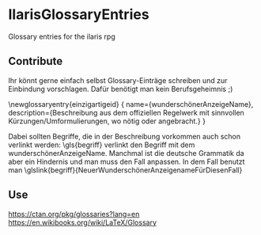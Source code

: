 # IlarisGlossaryEntries
Glossary entries for the ilaris rpg

## Contribute
Ihr könnt gerne einfach selbst Glossary-Einträge schreiben und zur Einbindung vorschlagen. Dafür benötigt man kein Berufsgeheimnis ;)

\newglossaryentry{einzigartigeid}
{
    name={wunderschönerAnzeigeName},
    description={Beschreibung aus dem offiziellen Regelwerk mit sinnvollen Kürzungen/Umformulierungen, wo nötig oder angebracht.}
}

Dabei sollten Begriffe, die in der Beschreibung vorkommen auch schon verlinkt werden:
\gls{begriff} verlinkt den Begriff mit dem wunderschönerAnzeigeName. Manchmal ist die deutsche Grammatik da aber ein Hindernis und man muss den Fall anpassen. In dem Fall benutzt man \glslink{begriff}{NeuerWunderschönerAnzeigenameFürDiesenFall}

## Use
https://ctan.org/pkg/glossaries?lang=en
https://en.wikibooks.org/wiki/LaTeX/Glossary
